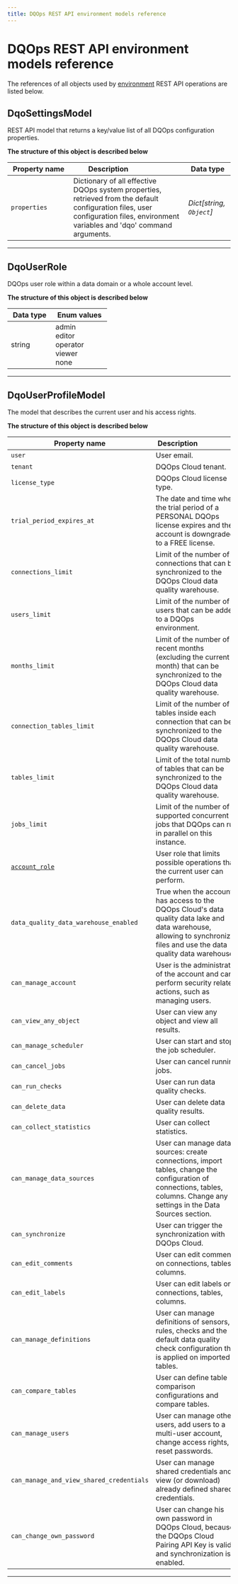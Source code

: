 ```yaml
---
title: DQOps REST API environment models reference
---
```

# DQOps REST API environment models reference
The references of all objects used by [environment](../operations/environment.md) REST API operations are listed below.


## DqoSettingsModel
REST API model that returns a key/value list of all DQOps configuration properties.


**The structure of this object is described below**


|&nbsp;Property&nbsp;name&nbsp;|&nbsp;Description&nbsp;&nbsp;&nbsp;&nbsp;&nbsp;&nbsp;&nbsp;&nbsp;&nbsp;&nbsp;&nbsp;&nbsp;&nbsp;&nbsp;&nbsp;&nbsp;&nbsp;&nbsp;&nbsp;&nbsp;&nbsp;|&nbsp;Data&nbsp;type&nbsp;|
|---------------|---------------------------------|-----------|
|<span class="no-wrap-code">`properties`</span>|Dictionary of all effective DQOps system properties, retrieved from the default configuration files, user configuration files, environment variables and 'dqo' command arguments.|*Dict[string, `Object`]*|


___

## DqoUserRole
DQOps user role within a data domain or a whole account level.


**The structure of this object is described below**


|&nbsp;Data&nbsp;type&nbsp;|&nbsp;Enum&nbsp;values&nbsp;|
|-----------|-------------|
|string|admin<br/>editor<br/>operator<br/>viewer<br/>none<br/>|

___

## DqoUserProfileModel
The model that describes the current user and his access rights.


**The structure of this object is described below**


|&nbsp;Property&nbsp;name&nbsp;|&nbsp;Description&nbsp;&nbsp;&nbsp;&nbsp;&nbsp;&nbsp;&nbsp;&nbsp;&nbsp;&nbsp;&nbsp;&nbsp;&nbsp;&nbsp;&nbsp;&nbsp;&nbsp;&nbsp;&nbsp;&nbsp;&nbsp;|&nbsp;Data&nbsp;type&nbsp;|
|---------------|---------------------------------|-----------|
|<span class="no-wrap-code">`user`</span>|User email.|*string*|
|<span class="no-wrap-code">`tenant`</span>|DQOps Cloud tenant.|*string*|
|<span class="no-wrap-code">`license_type`</span>|DQOps Cloud license type.|*string*|
|<span class="no-wrap-code">`trial_period_expires_at`</span>|The date and time when the trial period of a PERSONAL DQOps license expires and the account is downgraded to a FREE license.|*string*|
|<span class="no-wrap-code">`connections_limit`</span>|Limit of the number of connections that can be synchronized to the DQOps Cloud data quality warehouse.|*integer*|
|<span class="no-wrap-code">`users_limit`</span>|Limit of the number of users that can be added to a DQOps environment.|*integer*|
|<span class="no-wrap-code">`months_limit`</span>|Limit of the number of recent months (excluding the current month) that can be synchronized to the DQOps Cloud data quality warehouse.|*integer*|
|<span class="no-wrap-code">`connection_tables_limit`</span>|Limit of the number of tables inside each connection that can be synchronized to the DQOps Cloud data quality warehouse.|*integer*|
|<span class="no-wrap-code">`tables_limit`</span>|Limit of the total number of tables that can be synchronized to the DQOps Cloud data quality warehouse.|*integer*|
|<span class="no-wrap-code">`jobs_limit`</span>|Limit of the number of supported concurrent jobs that DQOps can run in parallel on this instance.|*integer*|
|<span class="no-wrap-code">[`account_role`](#dqouserrole)</span>|User role that limits possible operations that the current user can perform.|*[DqoUserRole](#dqouserrole)*|
|<span class="no-wrap-code">`data_quality_data_warehouse_enabled`</span>|True when the account has access to the DQOps Cloud's data quality data lake and data warehouse, allowing to synchronize files and use the data quality data warehouse.|*boolean*|
|<span class="no-wrap-code">`can_manage_account`</span>|User is the administrator of the account and can perform security related actions, such as managing users.|*boolean*|
|<span class="no-wrap-code">`can_view_any_object`</span>|User can view any object and view all results.|*boolean*|
|<span class="no-wrap-code">`can_manage_scheduler`</span>|User can start and stop the job scheduler.|*boolean*|
|<span class="no-wrap-code">`can_cancel_jobs`</span>|User can cancel running jobs.|*boolean*|
|<span class="no-wrap-code">`can_run_checks`</span>|User can run data quality checks.|*boolean*|
|<span class="no-wrap-code">`can_delete_data`</span>|User can delete data quality results.|*boolean*|
|<span class="no-wrap-code">`can_collect_statistics`</span>|User can collect statistics.|*boolean*|
|<span class="no-wrap-code">`can_manage_data_sources`</span>|User can manage data sources: create connections, import tables, change the configuration of connections, tables, columns. Change any settings in the Data Sources section.|*boolean*|
|<span class="no-wrap-code">`can_synchronize`</span>|User can trigger the synchronization with DQOps Cloud.|*boolean*|
|<span class="no-wrap-code">`can_edit_comments`</span>|User can edit comments on connections, tables, columns.|*boolean*|
|<span class="no-wrap-code">`can_edit_labels`</span>|User can edit labels on connections, tables, columns.|*boolean*|
|<span class="no-wrap-code">`can_manage_definitions`</span>|User can manage definitions of sensors, rules, checks and the default data quality check configuration that is applied on imported tables.|*boolean*|
|<span class="no-wrap-code">`can_compare_tables`</span>|User can define table comparison configurations and compare tables.|*boolean*|
|<span class="no-wrap-code">`can_manage_users`</span>|User can manage other users, add users to a multi-user account, change access rights, reset passwords.|*boolean*|
|<span class="no-wrap-code">`can_manage_and_view_shared_credentials`</span>|User can manage shared credentials and view (or download) already defined shared credentials.|*boolean*|
|<span class="no-wrap-code">`can_change_own_password`</span>|User can change his own password in DQOps Cloud, because the DQOps Cloud Pairing API Key is valid and synchronization is enabled.|*boolean*|


___

